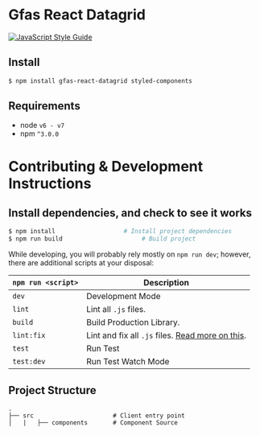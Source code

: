 # Gfas React Datagrid

[![JavaScript Style Guide](https://img.shields.io/badge/code_style-standard-brightgreen.svg)](https://standardjs.com)

## Install

```bash
$ npm install gfas-react-datagrid styled-components
```
## Requirements
* node `v6 - v7`
* npm `^3.0.0`

# Contributing & Development Instructions

## Install dependencies, and check to see it works

```bash
$ npm install                   # Install project dependencies
$ npm run build                      # Build project
```
While developing, you will probably rely mostly on `npm run dev`; however, there are additional scripts at your disposal:

|`npm run <script>`|Description|
|------------------|-----------|
|`dev`| Development Mode |
|`lint`|Lint all `.js` files.|
|`build`| Build Production Library.|
|`lint:fix`|Lint and fix all `.js` files. [Read more on this](http://eslint.org/docs/user-guide/command-line-interface.html#fix).|
| `test`| Run Test |
| `test:dev`| Run Test Watch Mode |

## Project Structure
```
.
├── src                      # Client entry point
│   |   ├── components       # Component Source
```